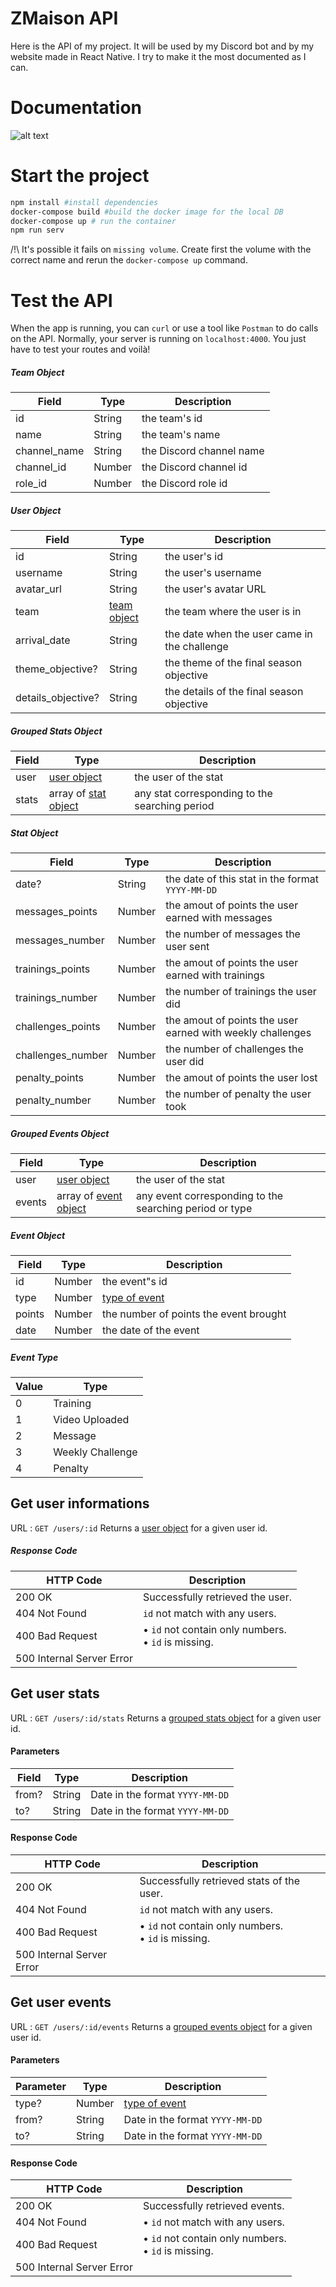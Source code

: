 # ZMaison API

Here is the API of my project. It will be used by my Discord bot and by my website made in React Native. 
I try to make it the most documented as I can.

# Documentation

![alt text](https://github.com/rochdy0/ZMaison-API/blob/main/docs/UML.png?raw=true)

# Start the project

```sh
npm install #install dependencies
docker-compose build #build the docker image for the local DB
docker-compose up # run the container
npm run serv
```

/!\ It's possible it fails on `missing volume`. Create first the volume with the correct name and rerun the `docker-compose up` command.

# Test the API

When the app is running, you can `curl` or use a tool like `Postman` to do calls on the API.
Normally, your server is running on `localhost:4000`. You just have to test your routes and voilà!

##### Team Object

Field | Type | Description |
------------- | ------------- |  ------------- 
id | String | the team's id
name | String | the team's name
channel_name | String | the Discord channel name
channel_id | Number | the Discord channel id
role_id | Number | the Discord role id

##### User Object

Field | Type | Description |
------------- | ------------- |  ------------- 
id | String | the user's id
username | String | the user's username
avatar_url | String | the user's avatar URL
team | <a href="#team-object">team object</a> | the team where the user is in
arrival_date | String | the date when the user came in the challenge
theme_objective? | String | the theme of the final season objective
details_objective? | String | the details of the final season objective

##### Grouped Stats Object

Field | Type | Description |
------------- | ------------- |  ------------- 
user | <a href="#user-object">user object</a> | the user of the stat
stats | array of <a href="#stat-object">stat object</a> | any stat corresponding to the searching period

##### Stat Object

Field | Type | Description |
------------- | ------------- |  ------------- 
date? | String | the date of this stat in the format `YYYY-MM-DD`
messages_points | Number | the amout of points the user earned with messages
messages_number | Number | the number of messages the user sent
trainings_points | Number | the amout of points the user earned with trainings
trainings_number | Number | the number of trainings the user did
challenges_points | Number | the amout of points the user earned with weekly challenges
challenges_number | Number | the number of challenges the user did
penalty_points | Number | the amout of points the user lost
penalty_number | Number | the number of penalty the user took

##### Grouped Events Object

Field | Type | Description |
------------- | ------------- |  ------------- 
user | <a href="#user-object">user object</a> | the user of the stat
events | array of <a href="#event-object">event object</a> | any event corresponding to the searching period or type

##### Event Object

Field | Type | Description |
------------- | ------------- |  ------------- 
id | Number| the event"s id
type | Number | <a href="#event-type">type of event</a>
points | Number | the number of points the event brought
date | Number | the date of the event

##### Event Type
 Value | Type |
------------- | -------------
0 | Training
1 | Video Uploaded
2 | Message
3 | Weekly Challenge
4 | Penalty


## Get user informations

URL : `GET /users/:id`
Returns a <a href="#user-object">user object</a> for a given user id.

##### Response Code

HTTP Code | Description
------------- | -------------
200 OK | Successfully retrieved the user.
404 Not Found | `id` not match with any users.
400 Bad Request | • `id` not contain only numbers. <br> • `id` is missing.
500 Internal Server Error |


## Get user stats

URL : `GET /users/:id/stats`
Returns a <a href="#grouped-stats-object">grouped stats object</a> for a given user id.

#### Parameters

Field  | Type | Description
------------- |  ------------- | -------------
from? | String  | Date in the format `YYYY-MM-DD`
to? | String  | Date in the format `YYYY-MM-DD`

#### Response Code

HTTP Code | Description
------------- | -------------
200 OK | Successfully retrieved stats of the user.
404 Not Found | `id` not match with any users.
400 Bad Request | • `id` not contain only numbers. <br> • `id` is missing.
500 Internal Server Error |


## Get user events

URL : `GET /users/:id/events`
Returns a <a href="#grouped-events-object">grouped events object</a> for a given user id.

#### Parameters

Parameter  | Type |  Description
------------- | ------------- | -------------
type? | Number | <a href="#event-type">type of event</a>
from? | String  | Date in the format `YYYY-MM-DD`
to? | String  | Date in the format `YYYY-MM-DD`

#### Response Code

HTTP Code | Description
------------- | -------------
200 OK | Successfully retrieved events.
404 Not Found | • `id` not match with any users.
400 Bad Request | • `id` not contain only numbers. <br> • `id` is missing.
500 Internal Server Error |
